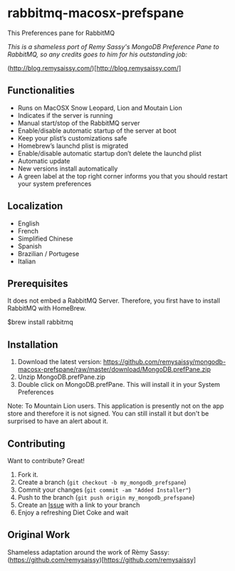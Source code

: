 rabbitmq-macosx-prefspane
========================

This Preferences pane for RabbitMQ

*This is a shameless port of Remy Sassy's MongoDB Preference Pane to
RabbitMQ, so any credits goes to him for his outstanding job:*

(http://blog.remysaissy.com/)[http://blog.remysaissy.com/]

Functionalities
---------------

* Runs on MacOSX Snow Leopard, Lion and Moutain Lion
* Indicates if the server is running
* Manual start/stop of the RabbitMQ server
* Enable/disable automatic startup of the server at boot
* Keep your plist’s customizations safe
* Homebrew’s launchd plist is migrated
* Enable/disable automatic startup don’t delete the launchd plist
* Automatic update
* New versions install automatically
* A green label at the top right corner informs you that you should restart your system preferences

Localization
------------

* English
* French
* Simplified Chinese
* Spanish
* Brazilian / Portugese
* Italian

Prerequisites
-------------

It does not embed a RabbitMQ Server. Therefore, you first have to install RabbitMQ with HomeBrew.

$brew install rabbitmq

Installation
------------

1.	Download the latest version: https://github.com/remysaissy/mongodb-macosx-prefspane/raw/master/download/MongoDB.prefPane.zip
2.	Unzip MongoDB.prefPane.zip
3.	Double click on MongoDB.prefPane. This will install it in your System Preferences

Note: To Mountain Lion users. This application is presently not on the app store and therefore it is not signed. You can still install it but don't be surprised to have an alert about it.

Contributing
------------

Want to contribute? Great!

1. Fork it.
2. Create a branch (`git checkout -b my_mongodb_prefspane`)
3. Commit your changes (`git commit -am "Added Installer"`)
4. Push to the branch (`git push origin my_mongodb_prefspane`)
5. Create an [Issue][1] with a link to your branch
6. Enjoy a refreshing Diet Coke and wait

[1]: https://github.com/remysaissy/mongodb-macosx-prefspane/issues

Original Work
-------------

Shameless adaptation around the work of Rèmy Sassy: (https://github.com/remysaissy)[https://github.com/remysaissy]
